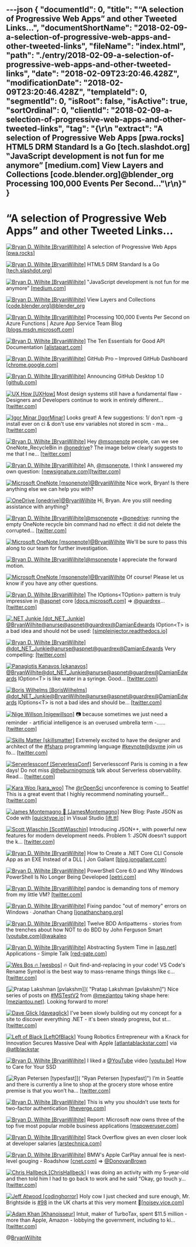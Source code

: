 ---json
{
  "documentId": 0,
  "title": "“A selection of Progressive Web Apps” and other Tweeted Links…",
  "documentShortName": "2018-02-09-a-selection-of-progressive-web-apps-and-other-tweeted-links",
  "fileName": "index.html",
  "path": "./entry/2018-02-09-a-selection-of-progressive-web-apps-and-other-tweeted-links",
  "date": "2018-02-09T23:20:46.428Z",
  "modificationDate": "2018-02-09T23:20:46.428Z",
  "templateId": 0,
  "segmentId": 0,
  "isRoot": false,
  "isActive": true,
  "sortOrdinal": 0,
  "clientId": "2018-02-09-a-selection-of-progressive-web-apps-and-other-tweeted-links",
  "tag": "{\r\n  \"extract\": \"A selection of Progressive Web Apps [pwa.rocks] HTML5 DRM Standard Is a Go [tech.slashdot.org] ‟JavaScript development is not fun for me anymore” [medium.com] View Layers and Collections [code.blender.org]@blender_org Processing 100,000 Events Per Second...\"\r\n}"
}
---

# “A selection of Progressive Web Apps” and other Tweeted Links…

[<img alt="Bryan D. Wilhite [BryanWilhite]" src="https://songhay.blob.core.windows.net/shared-social-twitter/BryanWilhite.jpeg">](http://t.co/UNdqV0Z1zz "Bryan D. Wilhite [BryanWilhite]") A selection of Progressive Web Apps [[pwa.rocks]](https://pwa.rocks/)

[<img alt="Bryan D. Wilhite [BryanWilhite]" src="https://songhay.blob.core.windows.net/shared-social-twitter/BryanWilhite.jpeg">](http://t.co/UNdqV0Z1zz "Bryan D. Wilhite [BryanWilhite]") HTML5 DRM Standard Is a Go [[tech.slashdot.org]](https://tech.slashdot.org/story/17/09/18/1750235/html5-drm-standard-is-a-go?utm_source=feedly1.0mainlinkanon&utm_medium=feed)

[<img alt="Bryan D. Wilhite [BryanWilhite]" src="https://songhay.blob.core.windows.net/shared-social-twitter/BryanWilhite.jpeg">](http://t.co/UNdqV0Z1zz "Bryan D. Wilhite [BryanWilhite]") ‟JavaScript development is not fun for me anymore” [[medium.com]](https://medium.com/@paulvm/javascript-development-is-not-fun-for-me-anymore-ac4e9d7b89a3)

[<img alt="Bryan D. Wilhite [BryanWilhite]" src="https://songhay.blob.core.windows.net/shared-social-twitter/BryanWilhite.jpeg">](http://t.co/UNdqV0Z1zz "Bryan D. Wilhite [BryanWilhite]") View Layers and Collections [[code.blender.org]](https://code.blender.org/2017/09/view-layers-and-collections/)[@blender_org](http://twitter.com/blender_org)

[<img alt="Bryan D. Wilhite [BryanWilhite]" src="https://songhay.blob.core.windows.net/shared-social-twitter/BryanWilhite.jpeg">](http://t.co/UNdqV0Z1zz "Bryan D. Wilhite [BryanWilhite]") Processing 100,000 Events Per Second on Azure Functions | Azure App Service Team Blog [[blogs.msdn.microsoft.com]](https://blogs.msdn.microsoft.com/appserviceteam/2017/09/19/processing-100000-events-per-second-on-azure-functions/)

[<img alt="Bryan D. Wilhite [BryanWilhite]" src="https://songhay.blob.core.windows.net/shared-social-twitter/BryanWilhite.jpeg">](http://t.co/UNdqV0Z1zz "Bryan D. Wilhite [BryanWilhite]") The Ten Essentials for Good API Documentation [[alistapart.com]](http://alistapart.com/article/the-ten-essentials-for-good-api-documentation)

[<img alt="Bryan D. Wilhite [BryanWilhite]" src="https://songhay.blob.core.windows.net/shared-social-twitter/BryanWilhite.jpeg">](http://t.co/UNdqV0Z1zz "Bryan D. Wilhite [BryanWilhite]") GitHub Pro – Improved GitHub Dashboard [[chrome.google.com]](https://chrome.google.com/webstore/detail/github-pro/iihgjgnkcjooinepfnjceobckhcdcggj)

[<img alt="Bryan D. Wilhite [BryanWilhite]" src="https://songhay.blob.core.windows.net/shared-social-twitter/BryanWilhite.jpeg">](http://t.co/UNdqV0Z1zz "Bryan D. Wilhite [BryanWilhite]") Announcing GitHub Desktop 1.0 [[github.com]](https://github.com/blog/2437-announcing-github-desktop-1-0)

[<img alt="UX How [UXHow]" src="https://songhay.blob.core.windows.net/shared-social-twitter/UXHow.png">](http://t.co/I77aw3puO9 "UX How [UXHow]") Most design systems still have a fundamental flaw - Designers and Developers continue to work in entirely different… [[twitter.com]](https://twitter.com/i/web/status/961983094579433472)

[<img alt="Igor Minar [IgorMinar]" src="https://songhay.blob.core.windows.net/shared-social-twitter/IgorMinar.jpg">](https://t.co/jJZbE5BBqQ "Igor Minar [IgorMinar]") Looks great! A few suggestions: 1/ don't npm -g install ever on ci &amp; don't use env variables not stored in scm - ma… [[twitter.com]](https://twitter.com/i/web/status/961964604417978371)

[<img alt="Bryan D. Wilhite [BryanWilhite]" src="https://songhay.blob.core.windows.net/shared-social-twitter/BryanWilhite.jpeg">](http://t.co/UNdqV0Z1zz "Bryan D. Wilhite [BryanWilhite]") Hey [@msonenote](http://twitter.com/msonenote) people, can we see OneNote_RecycleBin in [@onedrive](http://twitter.com/onedrive)? The image below clearly suggests to me that I ne… [[twitter.com]](https://twitter.com/i/web/status/955896971687903232)

[<img alt="Bryan D. Wilhite [BryanWilhite]" src="https://songhay.blob.core.windows.net/shared-social-twitter/BryanWilhite.jpeg">](http://t.co/UNdqV0Z1zz "Bryan D. Wilhite [BryanWilhite]") Ah, [@msonenote](http://twitter.com/msonenote), I think I answered my own question: [[newsignature.com]](https://www.newsignature.com/articles/onenote-saves-day/)[[twitter.com]](https://twitter.com/BryanWilhite/status/955897773496328192/photo/1)

[<img alt="Microsoft OneNote [msonenote]" src="https://songhay.blob.core.windows.net/shared-social-twitter/msonenote.jpg">](http://t.co/wzBkyeUbTU "Microsoft OneNote [msonenote]")[@BryanWilhite](http://twitter.com/BryanWilhite) Nice work, Bryan! Is there anything else we can help you with?

[<img alt="OneDrive [onedrive]" src="https://songhay.blob.core.windows.net/shared-social-twitter/onedrive.jpg">](http://t.co/9tnAskPJ3H "OneDrive [onedrive]")[@BryanWilhite](http://twitter.com/BryanWilhite) Hi, Bryan. Are you still needing assistance with anything?

[<img alt="Bryan D. Wilhite [BryanWilhite]" src="https://songhay.blob.core.windows.net/shared-social-twitter/BryanWilhite.jpeg">](http://t.co/UNdqV0Z1zz "Bryan D. Wilhite [BryanWilhite]")[@msonenote](http://twitter.com/msonenote) +[@onedrive](http://twitter.com/onedrive): running the empty OneNote recycle bin command had no effect: it did not delete the corrupted… [[twitter.com]](https://twitter.com/i/web/status/956228977013669888)

[<img alt="Microsoft OneNote [msonenote]" src="https://songhay.blob.core.windows.net/shared-social-twitter/msonenote.jpg">](http://t.co/wzBkyeUbTU "Microsoft OneNote [msonenote]")[@BryanWilhite](http://twitter.com/BryanWilhite) We'll be sure to pass this along to our team for further investigation.

[<img alt="Bryan D. Wilhite [BryanWilhite]" src="https://songhay.blob.core.windows.net/shared-social-twitter/BryanWilhite.jpeg">](http://t.co/UNdqV0Z1zz "Bryan D. Wilhite [BryanWilhite]")[@msonenote](http://twitter.com/msonenote) I appreciate the forward motion.

[<img alt="Microsoft OneNote [msonenote]" src="https://songhay.blob.core.windows.net/shared-social-twitter/msonenote.jpg">](http://t.co/wzBkyeUbTU "Microsoft OneNote [msonenote]")[@BryanWilhite](http://twitter.com/BryanWilhite) Of course! Please let us know if you have any other questions.

[<img alt="Bryan D. Wilhite [BryanWilhite]" src="https://songhay.blob.core.windows.net/shared-social-twitter/BryanWilhite.jpeg">](http://t.co/UNdqV0Z1zz "Bryan D. Wilhite [BryanWilhite]") The IOptions&lt;TOption&gt; pattern is truly impressive in [@aspnet](http://twitter.com/aspnet) core [[docs.microsoft.com]](https://docs.microsoft.com/en-us/aspnet/core/fundamentals/configuration/options) =&gt; [@guardrex](http://twitter.com/guardrex)… [[twitter.com]](https://twitter.com/i/web/status/955931935229947904)

[<img alt=".NET Junkie [dot_NET_Junkie]" src="https://songhay.blob.core.windows.net/shared-social-twitter/dot_NET_Junkie.jpg">](https://t.co/Smns3eNAks ".NET Junkie [dot_NET_Junkie]")[@BryanWilhite](http://twitter.com/BryanWilhite)[@anurse](http://twitter.com/anurse)[@aspnet](http://twitter.com/aspnet)[@guardrex](http://twitter.com/guardrex)[@DamianEdwards](http://twitter.com/DamianEdwards) IOption&lt;T&gt; is a bad idea and should not be used: [[simpleinjector.readthedocs.io]](https://simpleinjector.readthedocs.io/en/latest/aspnetintegration.html#working-with-ioption-t)

[<img alt="Bryan D. Wilhite [BryanWilhite]" src="https://songhay.blob.core.windows.net/shared-social-twitter/BryanWilhite.jpeg">](http://t.co/UNdqV0Z1zz "Bryan D. Wilhite [BryanWilhite]")[@dot_NET_Junkie](http://twitter.com/dot_NET_Junkie)[@anurse](http://twitter.com/anurse)[@aspnet](http://twitter.com/aspnet)[@guardrex](http://twitter.com/guardrex)[@DamianEdwards](http://twitter.com/DamianEdwards) Very compelling: [[twitter.com]](https://twitter.com/BryanWilhite/status/956060688040038400/photo/1)

[<img alt="Panagiotis Kanavos [pkanavos]" src="https://songhay.blob.core.windows.net/shared-social-twitter/pkanavos.jpg">](http://t.co/K4Ew6AbEkZ "Panagiotis Kanavos [pkanavos]")[@BryanWilhite](http://twitter.com/BryanWilhite)[@dot_NET_Junkie](http://twitter.com/dot_NET_Junkie)[@anurse](http://twitter.com/anurse)[@aspnet](http://twitter.com/aspnet)[@guardrex](http://twitter.com/guardrex)[@DamianEdwards](http://twitter.com/DamianEdwards) IOption&lt;T&gt; is like water in a syringe. Good… [[twitter.com]](https://twitter.com/i/web/status/956163407853641729)

[<img alt="Boris Wilhelms [BorisWilhelms]" src="https://songhay.blob.core.windows.net/shared-social-twitter/BorisWilhelms.jpg">](https://t.co/f3rSlEQZT4 "Boris Wilhelms [BorisWilhelms]")[@dot_NET_Junkie](http://twitter.com/dot_NET_Junkie)[@BryanWilhite](http://twitter.com/BryanWilhite)[@anurse](http://twitter.com/anurse)[@aspnet](http://twitter.com/aspnet)[@guardrex](http://twitter.com/guardrex)[@DamianEdwards](http://twitter.com/DamianEdwards) IOptions&lt;T&gt; is not a bad ides and should be… [[twitter.com]](https://twitter.com/i/web/status/956260317360803840)

[<img alt="Nige Willson [nigewillson]" src="https://songhay.blob.core.windows.net/shared-social-twitter/nigewillson.jpg">](https://t.co/2bCzwm6WOr "Nige Willson [nigewillson]") 📷 because sometimes we just need a reminder - artificial intelligence is an overused umbrella term -...… [[twitter.com]](https://twitter.com/i/web/status/955833158045446146)

[<img alt="Skills Matter [skillsmatter]" src="https://songhay.blob.core.windows.net/shared-social-twitter/skillsmatter.jpg">](http://t.co/dfdWR1aF9L "Skills Matter [skillsmatter]") Extremely excited to have the designer and architect of the [#fsharp](http://twitter.com/search?q=%23fsharp) programming language [#keynote](http://twitter.com/search?q=%23keynote)[@dsyme](http://twitter.com/dsyme) join us fo… [[twitter.com]](https://twitter.com/i/web/status/955817562503286786)

[<img alt="Serverlessconf [ServerlessConf]" src="https://songhay.blob.core.windows.net/shared-social-twitter/ServerlessConf.jpg">](https://t.co/RuFYwkKWXa "Serverlessconf [ServerlessConf]") Serverlessconf Paris is coming in a few days! Do not miss [@theburningmonk](http://twitter.com/theburningmonk) talk about Serverless observability. Read… [[twitter.com]](https://twitter.com/i/web/status/961566948914905088)

[<img alt="Kara Woo [kara_woo]" src="https://songhay.blob.core.windows.net/shared-social-twitter/kara_woo.jpg">](https://t.co/Uc1ZDUZ6LU "Kara Woo [kara_woo]") The [@rOpenSci](http://twitter.com/rOpenSci) unconference is coming to Seattle! This is a great event that I highly recommend nominating yourself… [[twitter.com]](https://twitter.com/i/web/status/961787656899186688)

[<img alt="James Montemagno 🙈 [JamesMontemagno]" src="https://songhay.blob.core.windows.net/shared-social-twitter/JamesMontemagno.jpg">](https://t.co/5USXLfbaf4 "James Montemagno 🙈 [JamesMontemagno]") New Blog: Paste JSON as Code with [[quicktype.io]](http://quicktype.io) in Visual Studio [[ift.tt]](http://ift.tt/2sbRQMf)

[<img alt="Scott Wlaschin [ScottWlaschin]" src="https://songhay.blob.core.windows.net/shared-social-twitter/ScottWlaschin.jpg">](http://t.co/0un69DrFFd "Scott Wlaschin [ScottWlaschin]") Introducing JSON++, with powerful new features for modern development needs. Problem 1: JSON doesn't support the k… [[twitter.com]](https://twitter.com/i/web/status/960786951594004481)

[<img alt="Bryan D. Wilhite [BryanWilhite]" src="https://songhay.blob.core.windows.net/shared-social-twitter/BryanWilhite.jpeg">](http://t.co/UNdqV0Z1zz "Bryan D. Wilhite [BryanWilhite]") How to Create a .NET Core CLI Console App as an EXE Instead of a DLL | Jon Gallant [[blog.jongallant.com]](http://blog.jongallant.com/2017/09/dotnet-core-console-app-create-exe-instead-of-dll/)

[<img alt="Bryan D. Wilhite [BryanWilhite]" src="https://songhay.blob.core.windows.net/shared-social-twitter/BryanWilhite.jpeg">](http://t.co/UNdqV0Z1zz "Bryan D. Wilhite [BryanWilhite]") PowerShell Core 6.0 and Why Windows PowerShell Is No Longer Being Developed [[petri.com]](https://www.petri.com/powershell-core-and-why-windows-powershell-is-no-longer-being-developed)

[<img alt="Bryan D. Wilhite [BryanWilhite]" src="https://songhay.blob.core.windows.net/shared-social-twitter/BryanWilhite.jpeg">](http://t.co/UNdqV0Z1zz "Bryan D. Wilhite [BryanWilhite]") pandoc is demanding tons of memory from my little VM? [[twitter.com]](https://twitter.com/BryanWilhite/status/955979006322491392/photo/1)

[<img alt="Bryan D. Wilhite [BryanWilhite]" src="https://songhay.blob.core.windows.net/shared-social-twitter/BryanWilhite.jpeg">](http://t.co/UNdqV0Z1zz "Bryan D. Wilhite [BryanWilhite]") Fixing pandoc "out of memory" errors on Windows · Jonathan Chang [[jonathanchang.org]](https://jonathanchang.org/blog/fixing-pandoc-out-of-memory-errors-on-windows/)

[<img alt="Bryan D. Wilhite [BryanWilhite]" src="https://songhay.blob.core.windows.net/shared-social-twitter/BryanWilhite.jpeg">](http://t.co/UNdqV0Z1zz "Bryan D. Wilhite [BryanWilhite]") Twelve BDD Antipatterns - stories from the trenches about how NOT to do BDD by John Ferguson Smart [[youtube.com]](https://www.youtube.com/watch?v=COT9yHpJPc4)[@wakaleo](http://twitter.com/wakaleo)

[<img alt="Bryan D. Wilhite [BryanWilhite]" src="https://songhay.blob.core.windows.net/shared-social-twitter/BryanWilhite.jpeg">](http://t.co/UNdqV0Z1zz "Bryan D. Wilhite [BryanWilhite]") Abstracting System Time in [[asp.net]](http://ASP.NET) Applications - Simple Talk [[red-gate.com]](https://www.red-gate.com/simple-talk/dotnet/asp-net/abstracting-system-time-asp-net-applications/)

[<img alt="Wes Bos 🔥 [wesbos]" src="https://songhay.blob.core.windows.net/shared-social-twitter/wesbos.jpg">](https://t.co/poIFOQ4h7C "Wes Bos 🔥 [wesbos]") 🔥 Quit find-and-replacing in your code! VS Code's Rename Symbol is the best way to mass-rename things things like c… [[twitter.com]](https://twitter.com/i/web/status/961640939612721154)

[<img alt="Pratap Lakshman [pvlakshm]" src="https://songhay.blob.core.windows.net/shared-social-twitter/pvlakshm.jpeg">]( "Pratap Lakshman [pvlakshm]") Nice series of posts on [#MSTestV2](http://twitter.com/search?q=%23MSTestV2) from [@meziantou](http://twitter.com/meziantou) taking shape here: [[meziantou.net]](https://www.meziantou.net/). Looking forward to more!

[<img alt="Dave Glick [daveaglick]" src="https://songhay.blob.core.windows.net/shared-social-twitter/daveaglick.jpg">](https://t.co/bYkymtZVcV "Dave Glick [daveaglick]") I've been slowly building out my concept for a site to discover everything .NET - it's been steady progress, but st… [[twitter.com]](https://twitter.com/i/web/status/961368146501423104)

[<img alt="Left of Black [LeftOfBlack]" src="https://songhay.blob.core.windows.net/shared-social-twitter/LeftOfBlack.jpg">](http://t.co/FM5hOWfINi "Left of Black [LeftOfBlack]") Young Robotics Entrepreneur with a Knack for Innovation Secures Massive Deal with Apple [[atlantablackstar.com]](http://atlantablackstar.com/2018/02/06/young-robotics-entrepreneur-knack-innovation-secures-massive-deal-apple/) via [@atlblackstar](http://twitter.com/atlblackstar)

[<img alt="Bryan D. Wilhite [BryanWilhite]" src="https://songhay.blob.core.windows.net/shared-social-twitter/BryanWilhite.jpeg">](http://t.co/UNdqV0Z1zz "Bryan D. Wilhite [BryanWilhite]") I liked a [@YouTube](http://twitter.com/YouTube) video [[youtu.be]](http://youtu.be/bKnZnkDQtKw?a) How to Care for Your SSD

[<img alt="Ryan Petersen [typesfast]" src="https://songhay.blob.core.windows.net/shared-social-twitter/typesfast.png">]( "Ryan Petersen [typesfast]") I’m in Seattle and there is currently a line to shop at the grocery store whose entire premise is that you won’t ha… [[twitter.com]](https://twitter.com/i/web/status/955522688268746752)

[<img alt="Bryan D. Wilhite [BryanWilhite]" src="https://songhay.blob.core.windows.net/shared-social-twitter/BryanWilhite.jpeg">](http://t.co/UNdqV0Z1zz "Bryan D. Wilhite [BryanWilhite]") This is why you shouldn’t use texts for two-factor authentication [[theverge.com]](https://www.theverge.com/2017/9/18/16328172/sms-two-factor-authentication-hack-password-bitcoin)

[<img alt="Bryan D. Wilhite [BryanWilhite]" src="https://songhay.blob.core.windows.net/shared-social-twitter/BryanWilhite.jpeg">](http://t.co/UNdqV0Z1zz "Bryan D. Wilhite [BryanWilhite]") Report: Microsoft now owns three of the top five most popular mobile business applications [[mspoweruser.com]](https://mspoweruser.com/report-microsoft-now-owns-three-of-the-top-five-most-popular-mobile-business-applications/)

[<img alt="Bryan D. Wilhite [BryanWilhite]" src="https://songhay.blob.core.windows.net/shared-social-twitter/BryanWilhite.jpeg">](http://t.co/UNdqV0Z1zz "Bryan D. Wilhite [BryanWilhite]") Stack Overflow gives an even closer look at developer salaries [[arstechnica.com]](https://arstechnica.com/gadgets/2017/09/devops-and-data-science-are-the-big-software-dev-money-makers/)

[<img alt="Bryan D. Wilhite [BryanWilhite]" src="https://songhay.blob.core.windows.net/shared-social-twitter/BryanWilhite.jpeg">](http://t.co/UNdqV0Z1zz "Bryan D. Wilhite [BryanWilhite]") BMW's Apple CarPlay annual fee is next-level gouging - Roadshow [[cnet.com]](https://www.cnet.com/roadshow/news/bmw-carplay-fee-highway-robbery/) =&gt; [@DonovanBrown](http://twitter.com/DonovanBrown)

[<img alt="Chris Hallbeck [ChrisHallbeck]" src="https://songhay.blob.core.windows.net/shared-social-twitter/ChrisHallbeck.png">](https://t.co/yjntSBUkUT "Chris Hallbeck [ChrisHallbeck]") I was doing an activity with my 5-year-old and then told him I had to go back to work and he said “Okay, go touch y… [[twitter.com]](https://twitter.com/i/web/status/961345124704899072)

[<img alt="Jeff Atwood [codinghorror]" src="https://songhay.blob.core.windows.net/shared-social-twitter/codinghorror.png">](http://t.co/rM9N1bQpLr "Jeff Atwood [codinghorror]") Holy cow I just checked and sure enough, Mr. Brightside is [#98](http://twitter.com/search?q=%2398) in the UK charts at this very moment 🤔[[noisey.vice.com]](https://noisey.vice.com/en_us/article/pg78ky/the-killers-mr-brightside-not-left-uk-charts-since-2004)

[<img alt="Adam Khan [Khanoisseur]" src="https://songhay.blob.core.windows.net/shared-social-twitter/Khanoisseur.jpg">](https://t.co/6UFINkY5JB "Adam Khan [Khanoisseur]") Intuit, maker of TurboTax, spent $11.5 million - more than Apple, Amazon - lobbying the government, including to ki… [[twitter.com]](https://twitter.com/i/web/status/961805509513814016)

@[BryanWilhite](https://twitter.com/BryanWilhite)

